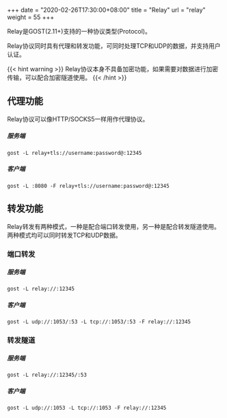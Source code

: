 +++
date = "2020-02-26T17:30:00+08:00"
title = "Relay"
url = "relay"
weight = 55
+++

Relay是GOST(2.11+)支持的一种协议类型(Protocol)。

Relay协议同时具有代理和转发功能，可同时处理TCP和UDP的数据，并支持用户认证。

{{< hint warning >}}
Relay协议本身不具备加密功能，如果需要对数据进行加密传输，可以配合加密隧道使用。
{{< /hint >}}

## 代理功能

Relay协议可以像HTTP/SOCKS5一样用作代理协议。

##### 服务端

```
gost -L relay+tls://username:password@:12345
```

##### 客户端

```
gost -L :8080 -F relay+tls://username:password@:12345
```

## 转发功能

Relay转发有两种模式，一种是配合端口转发使用，另一种是配合转发隧道使用。两种模式均可以同时转发TCP和UDP数据。

### 端口转发

##### 服务端

```
gost -L relay://:12345
```

##### 客户端

```
gost -L udp://:1053/:53 -L tcp://:1053/:53 -F relay://:12345
```

### 转发隧道

##### 服务端

```
gost -L relay://:12345/:53
```

##### 客户端

```
gost -L udp://:1053 -L tcp://:1053 -F relay://:12345
```
